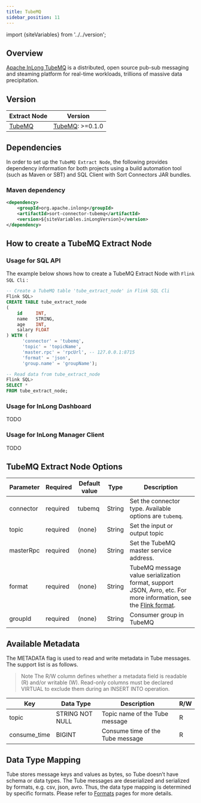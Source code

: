 ```yaml
---
title: TubeMQ
sidebar_position: 11
---
```


import {siteVariables} from '../../version';

## Overview

[Apache InLong TubeMQ](https://inlong.apache.org/docs/modules/tubemq/overview) is a distributed,
open source pub-sub messaging and steaming platform for real-time workloads, trillions of massive
data precipitation.

## Version

| Extract Node        | Version                                                                             |
|---------------------|-------------------------------------------------------------------------------------|
| [TubeMQ](./tube.md) | [TubeMQ](https://inlong.apache.org/docs/next/modules/tubemq/overview): >=0.1.0<br/> |

## Dependencies

In order to set up the `TubeMQ Extract Node`, the following provides dependency information for both
projects using a
build automation tool (such as Maven or SBT) and SQL Client with Sort Connectors JAR bundles.

### Maven dependency

```xml
<dependency>
    <groupId>org.apache.inlong</groupId>
    <artifactId>sort-connector-tubemq</artifactId>
    <version>${siteVariables.inLongVersion}</version>
</dependency>
```

## How to create a TubeMQ Extract Node

### Usage for SQL API

The example below shows how to create a TubeMQ Extract Node with `Flink SQL Cli` :

```sql
-- Create a TubeMQ table 'tube_extract_node' in Flink SQL Cli
Flink SQL>
CREATE TABLE tube_extract_node
(
    id     INT,
    name   STRING,
    age    INT,
    salary FLOAT
) WITH (
      'connector' = 'tubemq',
      'topic' = 'topicName',
      'master.rpc' = 'rpcUrl', -- 127.0.0.1:8715
      'format' = 'json',
      'group.name' = 'groupName');

-- Read data from tube_extract_node
Flink SQL>
SELECT *
FROM tube_extract_node;
```

### Usage for InLong Dashboard

TODO

### Usage for InLong Manager Client

TODO

## TubeMQ Extract Node Options

| Parameter | Required | Default value | Type   | Description                                                                                                                                                                                                           |
|-----------|----------|---------------|--------|-----------------------------------------------------------------------------------------------------------------------------------------------------------------------------------------------------------------------|
| connector | required | tubemq        | String | Set the connector type. Available options are `tubemq`.                                                                                                                                                               |
| topic     | required | (none)        | String | Set the input or output topic                                                                                                                                                                                         |
| masterRpc | required | (none)        | String | Set the TubeMQ master service address.                                                                                                                                                                                |
| format    | required | (none)        | String | TubeMQ message value serialization format, support JSON, Avro, etc. For more information, see the [Flink format](https://nightlies.apache.org/flink/flink-docs-release-1.15/docs/connectors/table/formats/overview/). |
| groupId   | required | (none)        | String | Consumer group in TubeMQ                                                                                                                                                                                              |

## Available Metadata

The METADATA flag is used to read and write metadata in Tube messages. The support list is as
follows.

> Note
> The R/W column defines whether a metadata field is readable (R) and/or writable (W). Read-only
> columns must be declared VIRTUAL to exclude them during an INSERT INTO operation.

| Key          | Data Type       | Description                      | R/W |
|--------------|-----------------|----------------------------------|-----|
| topic        | STRING NOT NULL | Topic name of the Tube message   | R   |
| consume_time | BIGINT          | Consume time of the Tube message | R   |

## Data Type Mapping

Tube stores message keys and values as bytes, so Tube doesn’t have schema or data types. The Tube
messages are deserialized and serialized by formats, e.g. csv, json, avro. Thus, the data type
mapping is determined by specific formats. Please refer
to [Formats](https://nightlies.apache.org/flink/flink-docs-release-1.13/docs/connectors/table/formats/overview/)
pages for more details.